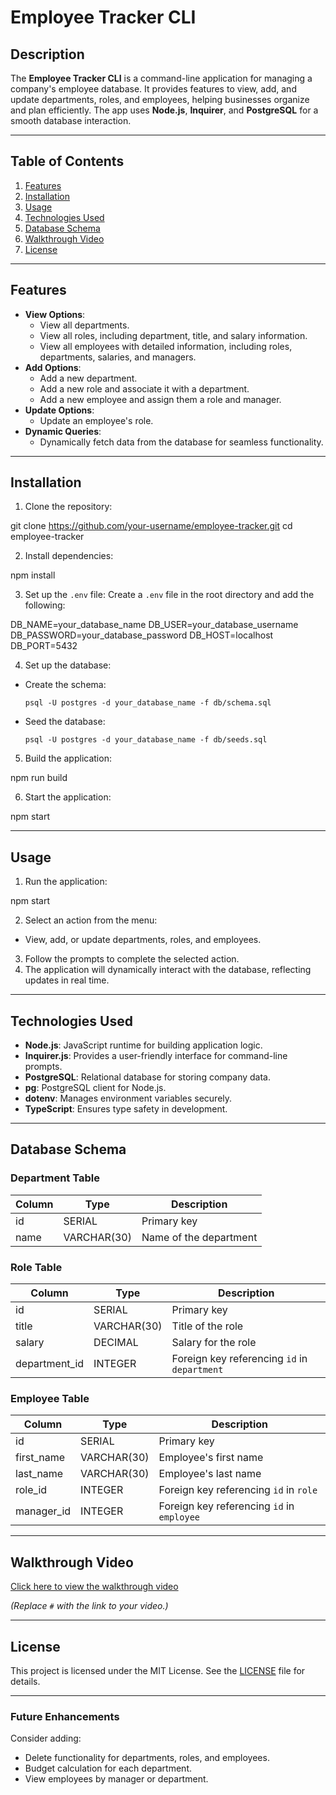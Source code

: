# Employee Tracker CLI

## Description

The **Employee Tracker CLI** is a command-line application for managing a company's employee database. It provides features to view, add, and update departments, roles, and employees, helping businesses organize and plan efficiently. The app uses **Node.js**, **Inquirer**, and **PostgreSQL** for a smooth database interaction.

---

## Table of Contents

1. [Features](#features)
2. [Installation](#installation)
3. [Usage](#usage)
4. [Technologies Used](#technologies-used)
5. [Database Schema](#database-schema)
6. [Walkthrough Video](#walkthrough-video)
7. [License](#license)

---

## Features

- **View Options**:
  - View all departments.
  - View all roles, including department, title, and salary information.
  - View all employees with detailed information, including roles, departments, salaries, and managers.
- **Add Options**:
  - Add a new department.
  - Add a new role and associate it with a department.
  - Add a new employee and assign them a role and manager.
- **Update Options**:
  - Update an employee's role.
- **Dynamic Queries**:
  - Dynamically fetch data from the database for seamless functionality.

---

## Installation

1. Clone the repository:

git clone https://github.com/your-username/employee-tracker.git
cd employee-tracker

2. Install dependencies:

npm install

3. Set up the `.env` file:
Create a `.env` file in the root directory and add the following:

DB_NAME=your_database_name
DB_USER=your_database_username
DB_PASSWORD=your_database_password
DB_HOST=localhost
DB_PORT=5432

4. Set up the database:
- Create the schema:
  ```
  psql -U postgres -d your_database_name -f db/schema.sql
  ```
- Seed the database:
  ```
  psql -U postgres -d your_database_name -f db/seeds.sql
  ```

5. Build the application:

npm run build

6. Start the application:

npm start

---

## Usage

1. Run the application:

npm start

2. Select an action from the menu:
- View, add, or update departments, roles, and employees.
3. Follow the prompts to complete the selected action.
4. The application will dynamically interact with the database, reflecting updates in real time.

---

## Technologies Used

- **Node.js**: JavaScript runtime for building application logic.
- **Inquirer.js**: Provides a user-friendly interface for command-line prompts.
- **PostgreSQL**: Relational database for storing company data.
- **pg**: PostgreSQL client for Node.js.
- **dotenv**: Manages environment variables securely.
- **TypeScript**: Ensures type safety in development.

---

## Database Schema

### Department Table

| Column | Type         | Description            |
|--------|--------------|------------------------|
| id     | SERIAL       | Primary key            |
| name   | VARCHAR(30)  | Name of the department |

### Role Table

| Column        | Type         | Description                     |
|---------------|--------------|---------------------------------|
| id            | SERIAL       | Primary key                    |
| title         | VARCHAR(30)  | Title of the role              |
| salary        | DECIMAL      | Salary for the role            |
| department_id | INTEGER      | Foreign key referencing `id` in `department` |

### Employee Table

| Column      | Type         | Description                     |
|-------------|--------------|---------------------------------|
| id          | SERIAL       | Primary key                    |
| first_name  | VARCHAR(30)  | Employee's first name          |
| last_name   | VARCHAR(30)  | Employee's last name           |
| role_id     | INTEGER      | Foreign key referencing `id` in `role` |
| manager_id  | INTEGER      | Foreign key referencing `id` in `employee` |

---

## Walkthrough Video

[Click here to view the walkthrough video](#)

*(Replace `#` with the link to your video.)*

---

## License

This project is licensed under the MIT License. See the [LICENSE](LICENSE) file for details.

---

### Future Enhancements

Consider adding:
- Delete functionality for departments, roles, and employees.
- Budget calculation for each department.
- View employees by manager or department.